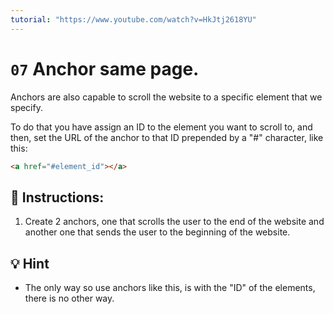 ```yaml
---
tutorial: "https://www.youtube.com/watch?v=HkJtj2618YU"
---
```


# `07` Anchor same page.

Anchors are also capable to scroll the website to a specific element that we specify.

To do that you have assign an ID to the element you want to scroll to, and then, set the URL of the anchor to that ID prepended by a "#" character, like this:

```html
<a href="#element_id"></a>
```

## 📝 Instructions:

1. Create 2 anchors, one that scrolls the user to the end of the website and another one that sends the user to the beginning of the website.

## 💡 Hint

- The only way so use anchors like this, is with the "ID" of the elements, there is no other way.

